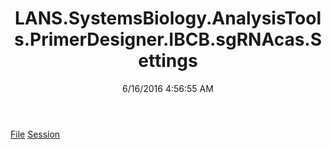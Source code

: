 ﻿---
title: LANS.SystemsBiology.AnalysisTools.PrimerDesigner.IBCB.sgRNAcas.Settings
date: 6/16/2016 4:56:55 AM
---

[File](T-LANS.SystemsBiology.AnalysisTools.PrimerDesigner.IBCB.sgRNAcas.Settings.File.html)
[Session](T-LANS.SystemsBiology.AnalysisTools.PrimerDesigner.IBCB.sgRNAcas.Settings.Session.html)
